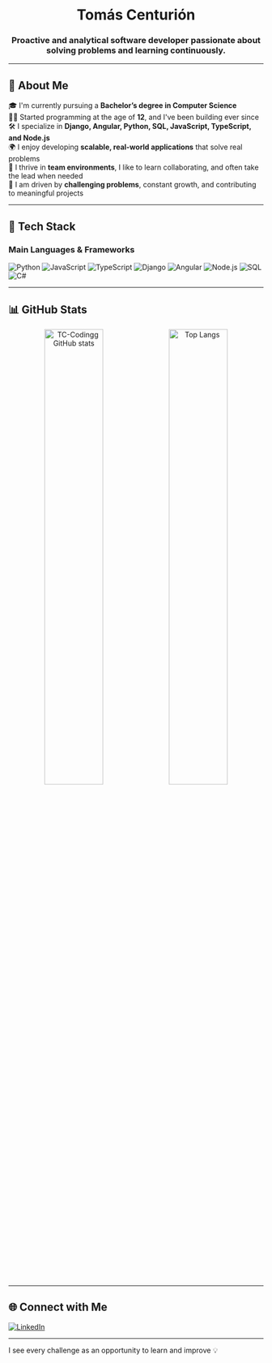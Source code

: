<h1 align="center">Tomás Centurión</h1>
<h3 align="center">Proactive and analytical software developer passionate about solving problems and learning continuously.</h3>

---

## 🧠 About Me

🎓 I'm currently pursuing a **Bachelor’s degree in Computer Science**  
🧑‍💻 Started programming at the age of **12**, and I've been building ever since  
🛠️ I specialize in **Django, Angular, Python, SQL, JavaScript, TypeScript, and Node.js**  
🌍 I enjoy developing **scalable, real-world applications** that solve real problems  
🤝 I thrive in **team environments**, I like to learn collaborating, and often take the lead when needed  
🚀 I am driven by **challenging problems**, constant growth, and contributing to meaningful projects  

---

## 💼 Tech Stack

### Main Languages & Frameworks
![Python](https://img.shields.io/badge/-Python-3776AB?style=for-the-badge&logo=python&logoColor=white)
![JavaScript](https://img.shields.io/badge/-JavaScript-F7DF1E?style=for-the-badge&logo=javascript&logoColor=black)
![TypeScript](https://img.shields.io/badge/-TypeScript-3178C6?style=for-the-badge&logo=typescript&logoColor=white)
![Django](https://img.shields.io/badge/-Django-092E20?style=for-the-badge&logo=django&logoColor=white)
![Angular](https://img.shields.io/badge/-Angular-DD0031?style=for-the-badge&logo=angular&logoColor=white)
![Node.js](https://img.shields.io/badge/-Node.js-339933?style=for-the-badge&logo=node.js&logoColor=white)
![SQL](https://img.shields.io/badge/-SQL-4479A1?style=for-the-badge&logo=postgresql&logoColor=white)
![C#](https://img.shields.io/badge/-C%23-239120?style=for-the-badge&logo=c-sharp&logoColor=white)

---

## 📊 GitHub Stats

<p align="center">
  <img src="https://github-readme-stats.vercel.app/api?username=TC-Codingg&show_icons=true&theme=radical" alt="TC-Codingg GitHub stats" width="48%" />
  <img src="https://github-readme-stats.vercel.app/api/top-langs/?username=TC-Codingg&layout=compact&theme=radical" alt="Top Langs" width="48%" />
</p>

---

## 🌐 Connect with Me

[![LinkedIn](https://img.shields.io/badge/-LinkedIn-0077B5?style=for-the-badge&logo=linkedin&logoColor=white)](https://www.linkedin.com/in/tomas-centurion/)

---
I see every challenge as an opportunity to learn and improve 💡

